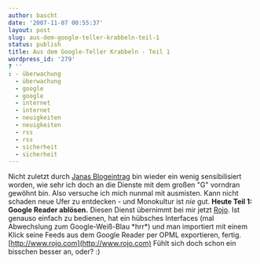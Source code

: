 ```yaml
---
author: bascht
date: '2007-11-07 00:55:37'
layout: post
slug: aus-dem-google-teller-krabbeln-teil-1
status: publish
title: Aus dem Google-Teller Krabbeln - Teil 1
wordpress_id: '279'
? ''
: - überwachung
  - überwachung
  - google
  - google
  - internet
  - internet
  - neuigkeiten
  - neuigkeiten
  - rss
  - rss
  - sicherheit
  - sicherheit
---
```


Nicht zuletzt durch
[Janas Blogeintrag](http://hehrscherin.de/2007/11/05/medienforum-mittweida-ich-hab-angst-um-meine-daten/)
bin wieder ein wenig sensibilisiert worden, wie sehr ich doch an
die Dienste mit dem großen "G" vorndran gewöhnt bin. Also versuche
ich mich nunmal mit ausmisten. Kann nicht schaden neue Ufer zu
entdecken - und Monokultur ist *nie* gut.
**Heute Teil 1: Google Reader ablösen.** Diesen Dienst übernimmt
bei mir jetzt [Rojo](http://www.rojo.com). Ist genauso einfach zu
bedienen, hat ein hübsches Interfaces (mal Abwechslung zum
Google-Weiß-Blau \*hrr\*) und man importiert mit einem Klick seine
Feeds aus dem Google Reader per OPML exportieren, fertig.
[http://www.rojo.com](http://www.rojo.com) Fühlt sich doch schon
ein bisschen besser an, oder? :)


